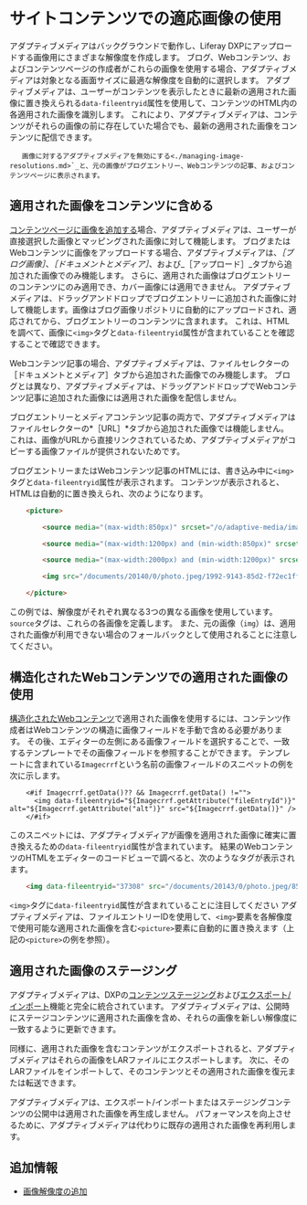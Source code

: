 # サイトコンテンツでの適応画像の使用

アダプティブメディアはバックグラウンドで動作し、Liferay DXPにアップロードする画像用にさまざまな解像度を作成します。 ブログ、Webコンテンツ、およびコンテンツページの作成者がこれらの画像を使用する場合、アダプティブメディアは対象となる画面サイズに最適な解像度を自動的に選択します。 アダプティブメディアは、ユーザーがコンテンツを表示したときに最新の適用された画像に置き換えられる`data-fileentryid`属性を使用して、コンテンツのHTML内の各適用された画像を識別します。 これにより、アダプティブメディアは、コンテンツがそれらの画像の前に存在していた場合でも、最新の適用された画像をコンテンツに配信できます。

```note::
   画像に対するアダプティブメディアを無効にする<./managing-image-resolutions.md>`_と、元の画像がブログエントリー、Webコンテンツの記事、およびコンテンツページに表示されます。
```

## 適用された画像をコンテンツに含める

[コンテンツページに画像を追加する](../../../../site-building/creating-pages/building-and-managing-content-pages/configuring-elements-on-content-pages.md)場合、アダプティブメディアは、ユーザーが直接選択した画像とマッピングされた画像に対して機能します。 ブログまたはWebコンテンツに画像をアップロードする場合、アダプティブメディアは、_［ブログ画像］_、_［ドキュメントとメディア］_、および_［アップロード］_タブから追加された画像でのみ機能します。   さらに、適用された画像はブログエントリーのコンテンツにのみ適用でき、カバー画像には適用できません。 アダプティブメディアは、ドラッグアンドドロップでブログエントリーに追加された画像に対して機能します。画像はブログ画像リポジトリに自動的にアップロードされ、適応されてから、ブログエントリーのコンテンツに含まれます。 これは、HTMLを調べて、画像に`<img>`タグと`data-fileentryid`属性が含まれていることを確認することで確認できます。

Webコンテンツ記事の場合、アダプティブメディアは、ファイルセレクターの［ドキュメントとメディア］タブから追加された画像でのみ機能します。 ブログとは異なり、アダプティブメディアは、ドラッグアンドドロップでWebコンテンツ記事に追加された画像には適用された画像を配信しません。

ブログエントリーとメディアコンテンツ記事の両方で、アダプティブメディアはファイルセレクターの*［URL］*タブから追加された画像では機能しません。 これは、画像がURLから直接リンクされているため、アダプティブメディアがコピーする画像ファイルが提供されないためです。

ブログエントリーまたはWebコンテンツ記事のHTMLには、書き込み中に`<img>`タグと`data-fileentryid`属性が表示されます。 コンテンツが表示されると、HTMLは自動的に置き換えられ、次のようになります。

```html
    <picture>

        <source media="(max-width:850px)" srcset="/o/adaptive-media/image/44147/med/photo.jpeg">

        <source media="(max-width:1200px) and (min-width:850px)" srcset="/o/adaptive-media/image/44147/hd/photo.jpeg">

        <source media="(max-width:2000px) and (min-width:1200px)" srcset="/o/adaptive-media/image/44147/ultra-hd/photo.jpeg">

        <img src="/documents/20140/0/photo.jpeg/1992-9143-85d2-f72ec1ff77a0">

    </picture>
```

この例では、解像度がそれぞれ異なる3つの異なる画像を使用しています。 `source`タグは、これらの各画像を定義します。 また、元の画像（`img`）は、適用された画像が利用できない場合のフォールバックとして使用されることに注意してください。

## 構造化されたWebコンテンツでの適用された画像の使用

[構造化されたWebコンテンツ](../../../web-content/web-content-structures/creating-structures.md)で適用された画像を使用するには、コンテンツ作成者はWebコンテンツの構造に画像フィールドを手動で含める必要があります。 その後、エディターの左側にある画像フィールドを選択することで、一致するテンプレートでその画像フィールドを参照することができます。 テンプレートに含まれている`Imagecrrf`という名前の画像フィールドのスニペットの例を次に示します。

```markup
    <#if Imagecrrf.getData()?? && Imagecrrf.getData() !="">
      <img data-fileentryid="${Imagecrrf.getAttribute("fileEntryId")}" alt="${Imagecrrf.getAttribute("alt")}" src="${Imagecrrf.getData()}" />
    </#if>
```

このスニペットには、アダプティブメディアが画像を適用された画像に確実に置き換えるための`data-fileentryid`属性が含まれています。 結果のWebコンテンツのHTMLをエディターのコードビューで調べると、次のようなタグが表示されます。

```html
    <img data-fileentryid="37308" src="/documents/20143/0/photo.jpeg/85140258-1c9d-89b8-4e45-d79d5e262318?t=1518425" />
```

`<img>`タグに`data-fileentryid`属性が含まれていることに注目してください アダプティブメディアは、ファイルエントリーIDを使用して、`<img>`要素を各解像度で使用可能な適用された画像を含む`<picture>`要素に自動的に置き換えます（上記の`<picture>`の例を参照）。

## 適用された画像のステージング

アダプティブメディアは、DXPの[コンテンツステージング](/dxp/latest/en/content_authoring_and_management.html)および[エクスポート/インポート](../../../../site-building/building-sites/importing-exporting-pages-and-content.md)機能と完全に統合されています。 アダプティブメディアは、公開時にステージコンテンツに適用された画像を含め、それらの画像を新しい解像度に一致するように更新できます。

同様に、適用された画像を含むコンテンツがエクスポートされると、アダプティブメディアはそれらの画像をLARファイルにエクスポートします。 次に、そのLARファイルをインポートして、そのコンテンツとその適用された画像を復元または転送できます。

アダプティブメディアは、エクスポート/インポートまたはステージングコンテンツの公開中は適用された画像を再生成しません。 パフォーマンスを向上させるために、アダプティブメディアは代わりに既存の適用された画像を再利用します。

## 追加情報

* [画像解像度の追加](./adding-image-resolutions.md)

